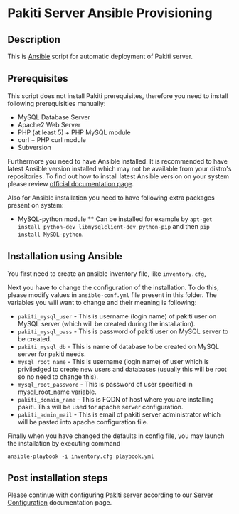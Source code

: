 # Pakiti Server Ansible Provisioning

## Description

This is [Ansible](https://www.ansible.com/) script for automatic deployment of Pakiti server.

## Prerequisites

This script does not install Pakiti prerequisites, therefore you need to install following prerequisities manually:

* MySQL Database Server
* Apache2 Web Server
* PHP (at least 5) + PHP MySQL module
* curl + PHP curl module
* Subversion

Furthermore you need to have Ansible installed. It is recommended to have latest Ansible version installed which may not be available from your distro's repositories. To find out how to install latest Ansible version on your system please review [official documentation page](https://docs.ansible.com/ansible/latest/intro_installation.html).

Also for Ansible installation you need to have following extra packages present on system:

* MySQL-python module
** Can be installed for example by `apt-get install python-dev libmysqlclient-dev python-pip` and then `pip install MySQL-python`.

## Installation using Ansible

You first need to create an ansible inventory file, like `inventory.cfg`,

Next you have to change the configuration of the installation. To do this, please modify values in `ansible-conf.yml` file present in this folder. The variables you will want to change and their meaning is following:

* `pakiti_mysql_user` - This is username (login name) of pakiti user on MySQL server (which will be created during the installation).
* `pakiti_mysql_pass` - This is password of pakiti user on MySQL server to be created.
* `pakiti_mysql_db` - This is name of database to be created on MySQL server for pakiti needs.
* `mysql_root_name` - This is username (login name) of user which is priviledged to create new users and databases (usually this will be root so no need to change this).
* `mysql_root_password` - This is password of user specified in mysql_root_name variable.
* `pakiti_domain_name` - This is FQDN of host where you are installing pakiti. This will be used for apache server configuration.
* `pakiti_admin_mail` - This is email of pakiti server administrator which will be pasted into apache configuration file.

Finally when you have changed the defaults in config file, you may launch the installation by executing command

```shell
ansible-playbook -i inventory.cfg playbook.yml
```

## Post installation steps

Please continue with configuring Pakiti server according to our [Server Configuration](https://github.com/CESNET/pakiti-server/blob/master/docs/configuration.md) documentation page.
